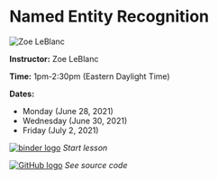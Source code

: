 # Named Entity Recognition
![Zoe LeBlanc](https://s3.amazonaws.com/org.jstor.labs/2021/02/zoe300.png)

**Instructor:** Zoe LeBlanc

**Time:** 1pm-2:30pm (Eastern Daylight Time)

**Dates:**
* Monday (June 28, 2021)
* Wednesday (June 30, 2021)
* Friday (July 2, 2021)

[![binder logo](https://static.mybinder.org/badge_logo.svg)]() *Start lesson*

[![GitHub logo](https://ithaka-labs.s3.amazonaws.com/static-files/images/tdm/tdmdocs/github-logo.png)]() *See source code*